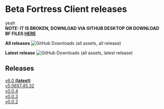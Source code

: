 # Beta Fortress Client releases
yeah \
**NOTE: IT IS BROKEN, DOWNLOAD VIA GITHUB DESKTOP OR DOWNLOAD BF FILES [HERE](https://github.com/AridityTeam/bf/archive/refs/heads/main.zip)**
 

**All releases**
![GitHub Downloads (all assets, all release)](https://img.shields.io/github/downloads/AridityTeam/BetaFortressClient-Releases/total)

**Latest release**
![GitHub Downloads (all assets, latest release)](https://img.shields.io/github/downloads/AridityTeam/BetaFortressClient-Releases/latest/total)

## Releases
[v6.0 **(latest)**](https://github.com/AridityTeam/BetaFortressClient-Releases/releases/tag/v6) \
[v5.0657.45.32 ](https://github.com/AridityTeam/BetaFortressClient-Releases/releases/tag/v5.0657.45.32) \
[v0.0.4](https://github.com/AridityTeam/BetaFortressClient-Releases/releases/tag/v0.0.4) \
[v0.0.3](https://github.com/AridityTeam/BetaFortressClient-Releases/releases/tag/v0.0.3) \
[v0.0.2](https://github.com/AridityTeam/BetaFortressClient-Releases/releases/tag/v0.0.2-beta)
